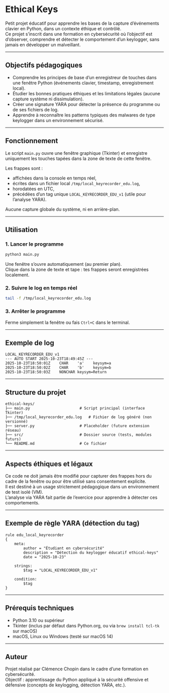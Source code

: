 # Ethical Keys

Petit projet éducatif pour apprendre les bases de la capture d’événements clavier en Python, dans un contexte éthique et contrôlé.  
Ce projet s’inscrit dans une formation en cybersécurité où l’objectif est d’observer, comprendre et détecter le comportement d’un keylogger, sans jamais en développer un malveillant.

---

## Objectifs pédagogiques

- Comprendre les principes de base d’un enregistreur de touches dans une fenêtre Python (événements clavier, timestamp, enregistrement local).  
- Étudier les bonnes pratiques éthiques et les limitations légales (aucune capture système ni dissimulation).  
- Créer une signature YARA pour détecter la présence du programme ou de ses fichiers de log.  
- Apprendre à reconnaître les patterns typiques des malwares de type keylogger dans un environnement sécurisé.

---

## Fonctionnement

Le script `main.py` ouvre une fenêtre graphique (Tkinter) et enregistre uniquement les touches tapées dans la zone de texte de cette fenêtre.

Les frappes sont :
- affichées dans la console en temps réel,
- écrites dans un fichier local `/tmp/local_keyrecorder_edu.log`,
- horodatées en UTC,
- précédées d’un tag unique `LOCAL_KEYRECORDER_EDU_v1` (utile pour l’analyse YARA).

Aucune capture globale du système, ni en arrière-plan.

---

## Utilisation

### 1. Lancer le programme
```bash
python3 main.py
```

Une fenêtre s’ouvre automatiquement (au premier plan).  
Clique dans la zone de texte et tape : tes frappes seront enregistrées localement.

### 2. Suivre le log en temps réel
```bash
tail -f /tmp/local_keyrecorder_edu.log
```

### 3. Arrêter le programme
Ferme simplement la fenêtre ou fais `Ctrl+C` dans le terminal.

---

## Exemple de log

```
LOCAL_KEYRECORDER_EDU_v1
--- AUTO START 2025-10-23T18:49:45Z ---
2025-10-23T18:50:01Z    CHAR    'a'    keysym=a
2025-10-23T18:50:02Z    CHAR    'b'    keysym=b
2025-10-23T18:50:03Z    NONCHAR keysym=Return
```

---

## Structure du projet

```
ethical-keys/
├── main.py                      # Script principal (interface Tkinter)
├── /tmp/local_keyrecorder_edu.log   # Fichier de log généré (non versionné)
├── server.py                    # Placeholder (future extension réseau)
├── src/                         # Dossier source (tests, modules futurs)
└── README.md                    # Ce fichier
```

---

## Aspects éthiques et légaux

Ce code ne doit jamais être modifié pour capturer des frappes hors du cadre de la fenêtre ou pour être utilisé sans consentement explicite.  
Il est destiné à un usage strictement pédagogique dans un environnement de test isolé (VM).  
L’analyse via YARA fait partie de l’exercice pour apprendre à détecter ces comportements.

---

## Exemple de règle YARA (détection du tag)

```yara
rule edu_local_keyrecorder
{
    meta:
        author = "Étudiant en cybersécurité"
        description = "Détection du keylogger éducatif ethical-keys"
        date = "2025-10-23"

    strings:
        $tag = "LOCAL_KEYRECORDER_EDU_v1"

    condition:
        $tag
}
```

---

## Prérequis techniques

- Python 3.10 ou supérieur  
- Tkinter (inclus par défaut dans Python.org, ou via `brew install tcl-tk` sur macOS)  
- macOS, Linux ou Windows (testé sur macOS 14)

---

## Auteur

Projet réalisé par Clémence Chopin dans le cadre d’une formation en cybersécurité.  
Objectif : apprentissage du Python appliqué à la sécurité offensive et défensive (concepts de keylogging, détection YARA, etc.).


